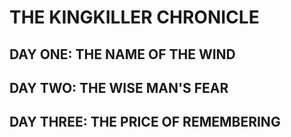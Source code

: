 # THE KINGKILLER CHRONICLE

## DAY ONE: THE NAME OF THE WIND
## DAY TWO: THE WISE MAN'S FEAR
## DAY THREE: THE PRICE OF REMEMBERING
